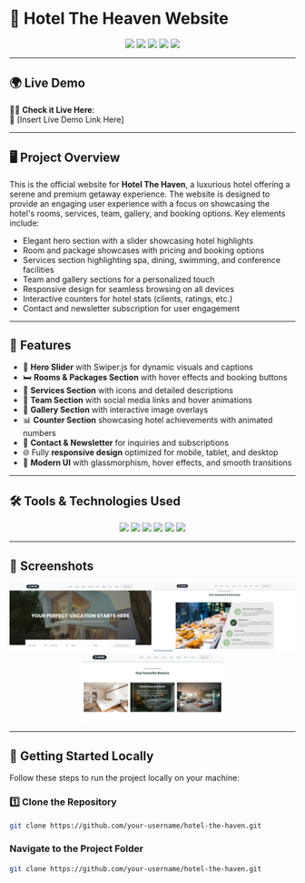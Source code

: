 # 🌟 Hotel The Heaven Website

<p align="center">
  <img src="https://img.shields.io/badge/HTML5-E34F26?style=for-the-badge&logo=html5&logoColor=white"/>
  <img src="https://img.shields.io/badge/CSS3-1572B6?style=for-the-badge&logo=css3&logoColor=white"/>
  <img src="https://img.shields.io/badge/JavaScript-F7DF1E?style=for-the-badge&logo=javascript&logoColor=black"/>
  <img src="https://img.shields.io/badge/Swiper-6332F6?style=for-the-badge&logo=swiper&logoColor=white"/>
  <img src="https://img.shields.io/badge/Responsive-Design-brightgreen?style=for-the-badge"/>
</p>

---

## 🌍 Live Demo

🧑‍💻 **Check it Live Here**:  
🔗 [Insert Live Demo Link Here]

---

## 🖥️ Project Overview

This is the official website for **Hotel The Haven**, a luxurious hotel offering a serene and premium getaway experience. The website is designed to provide an engaging user experience with a focus on showcasing the hotel's rooms, services, team, gallery, and booking options. Key elements include:

- Elegant hero section with a slider showcasing hotel highlights
- Room and package showcases with pricing and booking options
- Services section highlighting spa, dining, swimming, and conference facilities
- Team and gallery sections for a personalized touch
- Responsive design for seamless browsing on all devices
- Interactive counters for hotel stats (clients, ratings, etc.)
- Contact and newsletter subscription for user engagement

---

## 🚀 Features

- 🏨 **Hero Slider** with Swiper.js for dynamic visuals and captions
- 🛏️ **Rooms & Packages Section** with hover effects and booking buttons
- 💆 **Services Section** with icons and detailed descriptions
- 👥 **Team Section** with social media links and hover animations
- 📸 **Gallery Section** with interactive image overlays
- 📊 **Counter Section** showcasing hotel achievements with animated numbers
- 📧 **Contact & Newsletter** for inquiries and subscriptions
- 🌐 Fully **responsive design** optimized for mobile, tablet, and desktop
- 🎨 **Modern UI** with glassmorphism, hover effects, and smooth transitions

---

## 🛠️ Tools & Technologies Used

<p align="center">
  <img src="https://img.shields.io/badge/HTML5-E34F26?style=for-the-badge&logo=html5&logoColor=white"/>
  <img src="https://img.shields.io/badge/CSS3-1572B6?style=for-the-badge&logo=css3&logoColor=white"/>
  <img src="https://img.shields.io/badge/JavaScript-F7DF1E?style=for-the-badge&logo=javascript&logoColor=black"/>
  <img src="https://img.shields.io/badge/Swiper-6332F6?style=for-the-badge&logo=swiper&logoColor=white"/>
  <img src="https://img.shields.io/badge/Bootstrap-563D7C?style=for-the-badge&logo=bootstrap&logoColor=white"/>
  <img src="https://img.shields.io/badge/Font_Awesome-339AF0?style=for-the-badge&logo=fontawesome&logoColor=white"/>
</p>

---

## 📸 Screenshots

<div align="center">
  <img src="images/ss1.png" alt="Home Page" width="250" />
  <img src="images/ss2.png" alt="Services Page" width="250" />
  <img src="images/ss3.png" alt="Rooms Page" width="250" />
  
</div>

---

## 🚀 Getting Started Locally

Follow these steps to run the project locally on your machine:

### 1️⃣ Clone the Repository
```bash
git clone https://github.com/your-username/hotel-the-haven.git
```
### Navigate to the Project Folder
```bash
git clone https://github.com/your-username/hotel-the-haven.git
```
